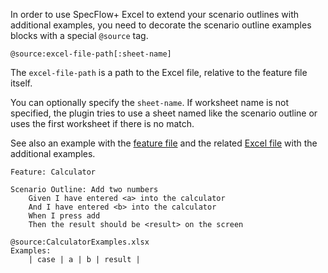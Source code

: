 In order to use SpecFlow+ Excel to extend your scenario outlines with additional examples, you need to decorate the scenario outline examples blocks with a special `@source` tag.

```
@source:excel-file-path[:sheet-name]
```

The `excel-file-path` is a path to the Excel file, relative to the feature file itself. 

You can optionally specify the `sheet-name`. If worksheet name is not specified, the plugin tries to use a sheet named like the scenario outline or uses the first worksheet if there is no match.

See also an example with the [feature file](http://www.specflow.org/media/sfp_exel/Sample-ExcelExamples.feature) and the related [Excel file](http://www.specflow.org/media/sfp_exel/Sample-ExcelExamples.xlsx) with the additional examples.

```gherkin
Feature: Calculator

Scenario Outline: Add two numbers
	Given I have entered <a> into the calculator 
	And I have entered <b> into the calculator 
	When I press add
	Then the result should be <result> on the screen 

@source:CalculatorExamples.xlsx
Examples:
	| case | a | b | result |
```

